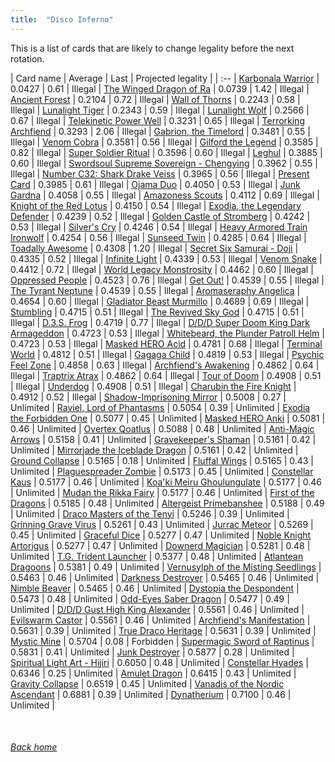 ```yaml
---
title:  "Disco Inferno"
---
```


This is a list of cards that are likely to change legality before the next rotation.

| Card name | Average | Last | Projected legality |
| :-- |
[Karbonala Warrior](https://db.ygoprodeck.com/card/?search=Karbonala%20Warrior) | 0.0427 | 0.61 | Illegal |
[The Winged Dragon of Ra](https://db.ygoprodeck.com/card/?search=The%20Winged%20Dragon%20of%20Ra) | 0.0739 | 1.42 | Illegal |
[Ancient Forest](https://db.ygoprodeck.com/card/?search=Ancient%20Forest) | 0.2104 | 0.72 | Illegal |
[Wall of Thorns](https://db.ygoprodeck.com/card/?search=Wall%20of%20Thorns) | 0.2243 | 0.58 | Illegal |
[Lunalight Tiger](https://db.ygoprodeck.com/card/?search=Lunalight%20Tiger) | 0.2343 | 0.59 | Illegal |
[Lunalight Wolf](https://db.ygoprodeck.com/card/?search=Lunalight%20Wolf) | 0.2566 | 0.67 | Illegal |
[Telekinetic Power Well](https://db.ygoprodeck.com/card/?search=Telekinetic%20Power%20Well) | 0.3231 | 0.65 | Illegal |
[Terrorking Archfiend](https://db.ygoprodeck.com/card/?search=Terrorking%20Archfiend) | 0.3293 | 2.06 | Illegal |
[Gabrion, the Timelord](https://db.ygoprodeck.com/card/?search=Gabrion,%20the%20Timelord) | 0.3481 | 0.55 | Illegal |
[Venom Cobra](https://db.ygoprodeck.com/card/?search=Venom%20Cobra) | 0.3581 | 0.56 | Illegal |
[Gilford the Legend](https://db.ygoprodeck.com/card/?search=Gilford%20the%20Legend) | 0.3585 | 0.82 | Illegal |
[Super Soldier Ritual](https://db.ygoprodeck.com/card/?search=Super%20Soldier%20Ritual) | 0.3596 | 0.60 | Illegal |
[Leghul](https://db.ygoprodeck.com/card/?search=Leghul) | 0.3885 | 0.60 | Illegal |
[Swordsoul Supreme Sovereign - Chengying](https://db.ygoprodeck.com/card/?search=Swordsoul%20Supreme%20Sovereign%20-%20Chengying) | 0.3962 | 0.55 | Illegal |
[Number C32: Shark Drake Veiss](https://db.ygoprodeck.com/card/?search=Number%20C32:%20Shark%20Drake%20Veiss) | 0.3965 | 0.56 | Illegal |
[Present Card](https://db.ygoprodeck.com/card/?search=Present%20Card) | 0.3985 | 0.61 | Illegal |
[Ojama Duo](https://db.ygoprodeck.com/card/?search=Ojama%20Duo) | 0.4050 | 0.53 | Illegal |
[Junk Gardna](https://db.ygoprodeck.com/card/?search=Junk%20Gardna) | 0.4058 | 0.55 | Illegal |
[Amazoness Scouts](https://db.ygoprodeck.com/card/?search=Amazoness%20Scouts) | 0.4112 | 0.69 | Illegal |
[Knight of the Red Lotus](https://db.ygoprodeck.com/card/?search=Knight%20of%20the%20Red%20Lotus) | 0.4150 | 0.54 | Illegal |
[Exodia, the Legendary Defender](https://db.ygoprodeck.com/card/?search=Exodia,%20the%20Legendary%20Defender) | 0.4239 | 0.52 | Illegal |
[Golden Castle of Stromberg](https://db.ygoprodeck.com/card/?search=Golden%20Castle%20of%20Stromberg) | 0.4242 | 0.53 | Illegal |
[Silver's Cry](https://db.ygoprodeck.com/card/?search=Silver's%20Cry) | 0.4246 | 0.54 | Illegal |
[Heavy Armored Train Ironwolf](https://db.ygoprodeck.com/card/?search=Heavy%20Armored%20Train%20Ironwolf) | 0.4254 | 0.56 | Illegal |
[Sunseed Twin](https://db.ygoprodeck.com/card/?search=Sunseed%20Twin) | 0.4285 | 0.64 | Illegal |
[Toadally Awesome](https://db.ygoprodeck.com/card/?search=Toadally%20Awesome) | 0.4308 | 1.20 | Illegal |
[Secret Six Samurai - Doji](https://db.ygoprodeck.com/card/?search=Secret%20Six%20Samurai%20-%20Doji) | 0.4335 | 0.52 | Illegal |
[Infinite Light](https://db.ygoprodeck.com/card/?search=Infinite%20Light) | 0.4339 | 0.53 | Illegal |
[Venom Snake](https://db.ygoprodeck.com/card/?search=Venom%20Snake) | 0.4412 | 0.72 | Illegal |
[World Legacy Monstrosity](https://db.ygoprodeck.com/card/?search=World%20Legacy%20Monstrosity) | 0.4462 | 0.60 | Illegal |
[Oppressed People](https://db.ygoprodeck.com/card/?search=Oppressed%20People) | 0.4523 | 0.76 | Illegal |
[Get Out!](https://db.ygoprodeck.com/card/?search=Get%20Out!) | 0.4539 | 0.55 | Illegal |
[The Tyrant Neptune](https://db.ygoprodeck.com/card/?search=The%20Tyrant%20Neptune) | 0.4539 | 0.55 | Illegal |
[Aromaseraphy Angelica](https://db.ygoprodeck.com/card/?search=Aromaseraphy%20Angelica) | 0.4654 | 0.60 | Illegal |
[Gladiator Beast Murmillo](https://db.ygoprodeck.com/card/?search=Gladiator%20Beast%20Murmillo) | 0.4689 | 0.69 | Illegal |
[Stumbling](https://db.ygoprodeck.com/card/?search=Stumbling) | 0.4715 | 0.51 | Illegal |
[The Revived Sky God](https://db.ygoprodeck.com/card/?search=The%20Revived%20Sky%20God) | 0.4715 | 0.51 | Illegal |
[D.3.S. Frog](https://db.ygoprodeck.com/card/?search=D.3.S.%20Frog) | 0.4719 | 0.77 | Illegal |
[D/D/D Super Doom King Dark Armageddon](https://db.ygoprodeck.com/card/?search=D/D/D%20Super%20Doom%20King%20Dark%20Armageddon) | 0.4723 | 0.53 | Illegal |
[Whitebeard, the Plunder Patroll Helm](https://db.ygoprodeck.com/card/?search=Whitebeard,%20the%20Plunder%20Patroll%20Helm) | 0.4723 | 0.53 | Illegal |
[Masked HERO Acid](https://db.ygoprodeck.com/card/?search=Masked%20HERO%20Acid) | 0.4781 | 0.68 | Illegal |
[Terminal World](https://db.ygoprodeck.com/card/?search=Terminal%20World) | 0.4812 | 0.51 | Illegal |
[Gagaga Child](https://db.ygoprodeck.com/card/?search=Gagaga%20Child) | 0.4819 | 0.53 | Illegal |
[Psychic Feel Zone](https://db.ygoprodeck.com/card/?search=Psychic%20Feel%20Zone) | 0.4858 | 0.63 | Illegal |
[Archfiend's Awakening](https://db.ygoprodeck.com/card/?search=Archfiend's%20Awakening) | 0.4862 | 0.64 | Illegal |
[Traptrix Atrax](https://db.ygoprodeck.com/card/?search=Traptrix%20Atrax) | 0.4862 | 0.64 | Illegal |
[Tour of Doom](https://db.ygoprodeck.com/card/?search=Tour%20of%20Doom) | 0.4908 | 0.51 | Illegal |
[Underdog](https://db.ygoprodeck.com/card/?search=Underdog) | 0.4908 | 0.51 | Illegal |
[Charubin the Fire Knight](https://db.ygoprodeck.com/card/?search=Charubin%20the%20Fire%20Knight) | 0.4912 | 0.52 | Illegal |
[Shadow-Imprisoning Mirror](https://db.ygoprodeck.com/card/?search=Shadow-Imprisoning%20Mirror) | 0.5008 | 0.27 | Unlimited |
[Raviel, Lord of Phantasms](https://db.ygoprodeck.com/card/?search=Raviel,%20Lord%20of%20Phantasms) | 0.5054 | 0.39 | Unlimited |
[Exodia the Forbidden One](https://db.ygoprodeck.com/card/?search=Exodia%20the%20Forbidden%20One) | 0.5077 | 0.45 | Unlimited |
[Masked HERO Anki](https://db.ygoprodeck.com/card/?search=Masked%20HERO%20Anki) | 0.5081 | 0.46 | Unlimited |
[Overtex Qoatlus](https://db.ygoprodeck.com/card/?search=Overtex%20Qoatlus) | 0.5088 | 0.48 | Unlimited |
[Anti-Magic Arrows](https://db.ygoprodeck.com/card/?search=Anti-Magic%20Arrows) | 0.5158 | 0.41 | Unlimited |
[Gravekeeper's Shaman](https://db.ygoprodeck.com/card/?search=Gravekeeper's%20Shaman) | 0.5161 | 0.42 | Unlimited |
[Mirrorjade the Iceblade Dragon](https://db.ygoprodeck.com/card/?search=Mirrorjade%20the%20Iceblade%20Dragon) | 0.5161 | 0.42 | Unlimited |
[Ground Collapse](https://db.ygoprodeck.com/card/?search=Ground%20Collapse) | 0.5165 | 0.18 | Unlimited |
[Fluffal Wings](https://db.ygoprodeck.com/card/?search=Fluffal%20Wings) | 0.5165 | 0.43 | Unlimited |
[Plaguespreader Zombie](https://db.ygoprodeck.com/card/?search=Plaguespreader%20Zombie) | 0.5173 | 0.45 | Unlimited |
[Constellar Kaus](https://db.ygoprodeck.com/card/?search=Constellar%20Kaus) | 0.5177 | 0.46 | Unlimited |
[Koa'ki Meiru Ghoulungulate](https://db.ygoprodeck.com/card/?search=Koa'ki%20Meiru%20Ghoulungulate) | 0.5177 | 0.46 | Unlimited |
[Mudan the Rikka Fairy](https://db.ygoprodeck.com/card/?search=Mudan%20the%20Rikka%20Fairy) | 0.5177 | 0.46 | Unlimited |
[First of the Dragons](https://db.ygoprodeck.com/card/?search=First%20of%20the%20Dragons) | 0.5185 | 0.48 | Unlimited |
[Altergeist Primebanshee](https://db.ygoprodeck.com/card/?search=Altergeist%20Primebanshee) | 0.5188 | 0.49 | Unlimited |
[Draco Masters of the Tenyi](https://db.ygoprodeck.com/card/?search=Draco%20Masters%20of%20the%20Tenyi) | 0.5246 | 0.39 | Unlimited |
[Grinning Grave Virus](https://db.ygoprodeck.com/card/?search=Grinning%20Grave%20Virus) | 0.5261 | 0.43 | Unlimited |
[Jurrac Meteor](https://db.ygoprodeck.com/card/?search=Jurrac%20Meteor) | 0.5269 | 0.45 | Unlimited |
[Graceful Dice](https://db.ygoprodeck.com/card/?search=Graceful%20Dice) | 0.5277 | 0.47 | Unlimited |
[Noble Knight Artorigus](https://db.ygoprodeck.com/card/?search=Noble%20Knight%20Artorigus) | 0.5277 | 0.47 | Unlimited |
[Downerd Magician](https://db.ygoprodeck.com/card/?search=Downerd%20Magician) | 0.5281 | 0.48 | Unlimited |
[T.G. Trident Launcher](https://db.ygoprodeck.com/card/?search=T.G.%20Trident%20Launcher) | 0.5377 | 0.48 | Unlimited |
[Atlantean Dragoons](https://db.ygoprodeck.com/card/?search=Atlantean%20Dragoons) | 0.5381 | 0.49 | Unlimited |
[Vernusylph of the Misting Seedlings](https://db.ygoprodeck.com/card/?search=Vernusylph%20of%20the%20Misting%20Seedlings) | 0.5463 | 0.46 | Unlimited |
[Darkness Destroyer](https://db.ygoprodeck.com/card/?search=Darkness%20Destroyer) | 0.5465 | 0.46 | Unlimited |
[Nimble Beaver](https://db.ygoprodeck.com/card/?search=Nimble%20Beaver) | 0.5465 | 0.46 | Unlimited |
[Dystopia the Despondent](https://db.ygoprodeck.com/card/?search=Dystopia%20the%20Despondent) | 0.5473 | 0.48 | Unlimited |
[Odd-Eyes Saber Dragon](https://db.ygoprodeck.com/card/?search=Odd-Eyes%20Saber%20Dragon) | 0.5477 | 0.49 | Unlimited |
[D/D/D Gust High King Alexander](https://db.ygoprodeck.com/card/?search=D/D/D%20Gust%20High%20King%20Alexander) | 0.5561 | 0.46 | Unlimited |
[Evilswarm Castor](https://db.ygoprodeck.com/card/?search=Evilswarm%20Castor) | 0.5561 | 0.46 | Unlimited |
[Archfiend's Manifestation](https://db.ygoprodeck.com/card/?search=Archfiend's%20Manifestation) | 0.5631 | 0.39 | Unlimited |
[True Draco Heritage](https://db.ygoprodeck.com/card/?search=True%20Draco%20Heritage) | 0.5631 | 0.39 | Unlimited |
[Mystic Mine](https://db.ygoprodeck.com/card/?search=Mystic%20Mine) | 0.5704 | 0.08 | Forbidden |
[Supermagic Sword of Raptinus](https://db.ygoprodeck.com/card/?search=Supermagic%20Sword%20of%20Raptinus) | 0.5831 | 0.41 | Unlimited |
[Junk Destroyer](https://db.ygoprodeck.com/card/?search=Junk%20Destroyer) | 0.5877 | 0.28 | Unlimited |
[Spiritual Light Art - Hijiri](https://db.ygoprodeck.com/card/?search=Spiritual%20Light%20Art%20-%20Hijiri) | 0.6050 | 0.48 | Unlimited |
[Constellar Hyades](https://db.ygoprodeck.com/card/?search=Constellar%20Hyades) | 0.6346 | 0.25 | Unlimited |
[Amulet Dragon](https://db.ygoprodeck.com/card/?search=Amulet%20Dragon) | 0.6415 | 0.43 | Unlimited |
[Gravity Collapse](https://db.ygoprodeck.com/card/?search=Gravity%20Collapse) | 0.6519 | 0.45 | Unlimited |
[Vanadis of the Nordic Ascendant](https://db.ygoprodeck.com/card/?search=Vanadis%20of%20the%20Nordic%20Ascendant) | 0.6881 | 0.39 | Unlimited |
[Dynatherium](https://db.ygoprodeck.com/card/?search=Dynatherium) | 0.7100 | 0.46 | Unlimited |

<br>

###### [Back home](index)